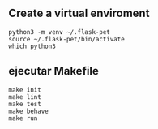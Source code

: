 ## Create a virtual enviroment
```
python3 -m venv ~/.flask-pet
source ~/.flask-pet/bin/activate
which python3
```

## ejecutar Makefile 
```
make init
make lint
make test
make behave
make run
``` 
